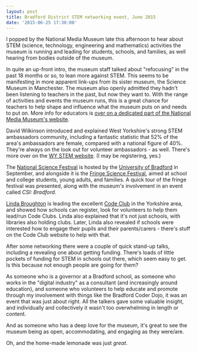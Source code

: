```yaml
---
layout: post
title: Bradford District STEM networking event, June 2015
date: '2015-06-25 17:30:00'
---
```


I popped by the National Media Museum late this afternoon to hear about STEM (science, technology, engineering and mathematics) activities the museum is running and leading for students, schools, and families, as well hearing from bodies outside of the museum.

In quite an up-front intro, the museum staff talked about "refocusing" in the past 18 months or so, to lean more against STEM. This seems to be manifesting in more apparent link-ups from its sister museum, the Science Museum in Manchester. The museum also openly admitted they hadn't been listening to teachers in the past, but now they want to. With the range of activities and events the museum runs, this is a great chance for teachers to help shape and influence what the museum puts on and needs to put on. More info for educators is [over on a dedicated part of the National Media Museum's website](http://www.nationalmediamuseum.org.uk/educators).

David Wilkinson introduced and explained West Yorkshire's strong STEM ambassadors community, including a fantastic statistic that 52% of the area's ambassadors are female, compared with a national figure of 40%. They're always on the look out for volunteer ambassadors - as well. There's more over on the [WY STEM website](http://www.wystem.co.uk/). (I may be registering, yes.)

The [National Science Festival](http://www.britishscienceassociation.org/british-science-festival) is hosted by the [University of Bradford](http://www.bradford.ac.uk/) in September, and alongside it is the [Fringe Science Festival](http://www.fringesciencefestival.org/), aimed at school and college students, young adults, and families. A quick tour of the fringe festival was presented, along with the museum's involvement in an event called *CSI: Bradford*.

[Linda Broughton](https://twitter.com/lindabroughton) is leading the excellent [Code Club](https://www.codeclub.org.uk/) in the Yorkshire area, and showed how schools can register, look for volunteers to help them lead/run Code Clubs. Linda also explained that it's not just schools, with libraries also holding clubs. Later, Linda also revealed if schools were interested how to engage their pupils and their parents/carers - there's stuff on the Code Club website to help with that.

After some networking there were a couple of quick stand-up talks, including a revealing one about getting funding. There's loads of little pockets of funding for STEM in schools out there, which seem easy to get. Is this because not enough people are going for them?

As someone who is a governor at a Bradford school, as someone who works in the "digital industry" as a consultant (and increasingly around education), and someone who volunteers to help educate and promote through my involvement with things like the Bradford Coder Dojo, it was an event that was just about right. All the talkers gave some valuable insight, and individually and collectively it wasn't too overwhelming in length or content.

And as someone who has a deep love for the museum, it's great to see the museum being as open, accommodating, and engaging as they were/are.

Oh, and the home-made lemonade was just *great*.
